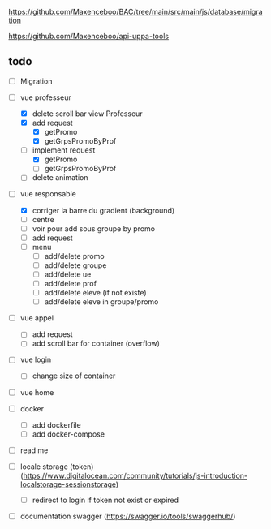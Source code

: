 https://github.com/Maxenceboo/BAC/tree/main/src/main/js/database/migration

https://github.com/Maxenceboo/api-uppa-tools



## todo

- [ ] Migration  
- [ ] vue professeur
    - [x] delete scroll bar view Professeur 
    - [x] add request
        - [x] getPromo
        - [x] getGrpsPromoByProf
    - [ ] implement request
        - [x] getPromo
        - [ ] getGrpsPromoByProf
    - [ ] delete animation
- [ ] vue responsable
    - [x] corriger la barre du gradient (background)
    - [ ] centre
    - [ ] voir pour add sous groupe by promo
    - [ ] add request
    - [ ] menu
        - [ ] add/delete promo
        - [ ] add/delete groupe
        - [ ] add/delete ue
        - [ ] add/delete prof
        - [ ] add/delete eleve (if not existe)
        - [ ] add/delete eleve in groupe/promo
- [ ] vue appel
    - [ ] add request
    - [ ] add scroll bar for container (overflow)
- [ ] vue login
    - [ ] change size of container
- [ ] vue home
- [ ] docker
    - [ ] add dockerfile
    - [ ] add docker-compose
- [ ] read me
- [ ] locale storage (token) (https://www.digitalocean.com/community/tutorials/js-introduction-localstorage-sessionstorage)
    - [ ] redirect to login if token not exist or expired
- [ ] documentation swagger (https://swagger.io/tools/swaggerhub/)





<!-- - [ ] vue eleve
    - [ ] add request -->
